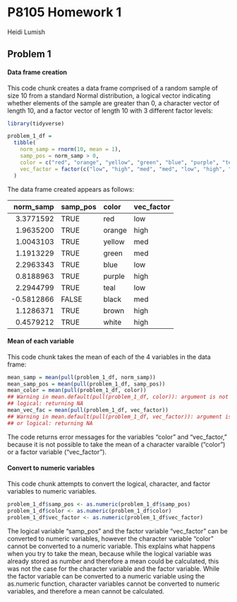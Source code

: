 P8105 Homework 1
================
Heidi Lumish

## Problem 1

#### Data frame creation

This code chunk creates a data frame comprised of a random sample of
size 10 from a standard Normal distribution, a logical vector indicating
whether elements of the sample are greater than 0, a character vector of
length 10, and a factor vector of length 10 with 3 different factor
levels:

``` r
library(tidyverse)

problem_1_df =
  tibble(
    norm_samp = rnorm(10, mean = 1),
    samp_pos = norm_samp > 0,
    color = c("red", "orange", "yellow", "green", "blue", "purple", "teal", "black", "brown", "white"),
    vec_factor = factor(c("low", "high", "med", "med", "low", "high", "low", "med", "high", "high"))
  )
```

The data frame created appears as follows:

| norm\_samp | samp\_pos | color  | vec\_factor |
|-----------:|:----------|:-------|:------------|
|  3.3771592 | TRUE      | red    | low         |
|  1.9635200 | TRUE      | orange | high        |
|  1.0043103 | TRUE      | yellow | med         |
|  1.1913229 | TRUE      | green  | med         |
|  2.2963343 | TRUE      | blue   | low         |
|  0.8188963 | TRUE      | purple | high        |
|  2.2944799 | TRUE      | teal   | low         |
| -0.5812866 | FALSE     | black  | med         |
|  1.1286371 | TRUE      | brown  | high        |
|  0.4579212 | TRUE      | white  | high        |

#### Mean of each variable

This code chunk takes the mean of each of the 4 variables in the data
frame:

``` r
mean_samp = mean(pull(problem_1_df, norm_samp))
mean_samp_pos = mean(pull(problem_1_df, samp_pos))
mean_color = mean(pull(problem_1_df, color))
## Warning in mean.default(pull(problem_1_df, color)): argument is not numeric or
## logical: returning NA
mean_vec_fac = mean(pull(problem_1_df, vec_factor))
## Warning in mean.default(pull(problem_1_df, vec_factor)): argument is not numeric
## or logical: returning NA
```

The code returns error messages for the variables “color” and
“vec\_factor,” because it is not possible to take the mean of a
character varaible (“color”) or a factor variable (“vec\_factor”).

#### Convert to numeric variables

This code chunk attempts to convert the logical, character, and factor
variables to numeric variables.

``` r
problem_1_df$samp_pos <- as.numeric(problem_1_df$samp_pos)
problem_1_df$color <- as.numeric(problem_1_df$color)
problem_1_df$vec_factor <- as.numeric(problem_1_df$vec_factor)
```

The logical variable “samp\_pos” and the factor variable “vec\_factor”
can be converted to numeric variables, however the character variable
“color” cannot be converted to a numeric variable. This explains what
happens when you try to take the mean, because while the logical
variable was already stored as number and therefore a mean could be
calculated, this was not the case for the character variable and the
factor variable. While the factor variable can be converted to a numeric
variable using the as.numeric function, character variables cannot be
converted to numeric variables, and therefore a mean cannot be
calculated.
